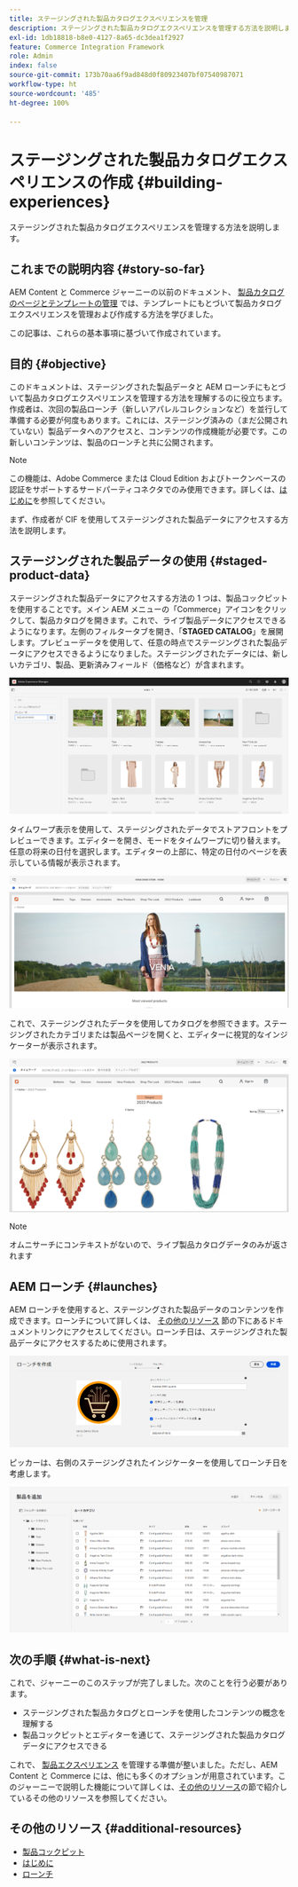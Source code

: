 ```yaml
---
title: ステージングされた製品カタログエクスペリエンスを管理
description: ステージングされた製品カタログエクスペリエンスを管理する方法を説明します。
exl-id: 1db18818-b8e0-4127-8a65-dc3dea1f2927
feature: Commerce Integration Framework
role: Admin
index: false
source-git-commit: 173b70aa6f9ad848d0f80923407bf07540987071
workflow-type: ht
source-wordcount: '485'
ht-degree: 100%

---
```


# ステージングされた製品カタログエクスペリエンスの作成 {#building-experiences}

ステージングされた製品カタログエクスペリエンスを管理する方法を説明します。

## これまでの説明内容 {#story-so-far}

AEM Content と Commerce ジャーニーの以前のドキュメント、 [製品カタログのページとテンプレートの管理](catalog-templates.md) では、テンプレートにもとづいて製品カタログエクスペリエンスを管理および作成する方法を学びました。

この記事は、これらの基本事項に基づいて作成されています。

## 目的 {#objective}

このドキュメントは、ステージングされた製品データと AEM ローンチにもとづいて製品カタログエクスペリエンスを管理する方法を理解するのに役立ちます。作成者は、次回の製品ローンチ（新しいアパレルコレクションなど）を並行して準備する必要が何度もあります。これには、ステージング済みの（まだ公開されていない）製品データへのアクセスと、コンテンツの作成機能が必要です。この新しいコンテンツは、製品のローンチと共に公開されます。

>[!NOTE]
>
>この機能は、Adobe Commerce または Cloud Edition およびトークンベースの認証をサポートするサードパーティコネクタでのみ使用できます。詳しくは、[はじめに](https://experienceleague.adobe.com/docs/experience-manager-cloud-service/content-and-commerce/storefront/getting-started.html?lang=ja)を参照してください。

まず、作成者が CIF を使用してステージングされた製品データにアクセスする方法を説明します。

## ステージングされた製品データの使用 {#staged-product-data}

ステージングされた製品データにアクセスする方法の 1 つは、製品コックピットを使用することです。メイン AEM メニューの「Commerce」アイコンをクリックして、製品カタログを開きます。これで、ライブ製品データにアクセスできるようになります。左側のフィルタータブを開き、「**STAGED CATALOG**」を展開します。プレビューデータを使用して、任意の時点でステージングされた製品データにアクセスできるようになりました。ステージングされたデータには、新しいカテゴリ、製品、更新済みフィールド（価格など）が含まれます。

![ステージコックピット](assets/staged-cockpit.png)

タイムワープ表示を使用して、ステージングされたデータでストアフロントをプレビューできます。エディターを開き、モードをタイムワープに切り替えます。任意の将来の日付を選択します。エディターの上部に、特定の日付のページを表示している情報が表示されます。

![ステージタイムワープ](assets/staged-timewarp.png)

これで、ステージングされたデータを使用してカタログを参照できます。ステージングされたカテゴリまたは製品ページを開くと、エディターに視覚的なインジケーターが表示されます。

![ステージ plp](assets/staged-plp.png)

>[!NOTE]
>
>オムニサーチにコンテキストがないので、ライブ製品カタログデータのみが返されます

## AEM ローンチ {#launches}

AEM ローンチを使用すると、ステージングされた製品データのコンテンツを作成できます。ローンチについて詳しくは、 [その他のリソース](#additional-resources) 節の下にあるドキュメントリンクにアクセスしてください。ローンチ日は、ステージングされた製品データにアクセスするために使用されます。

![ステージローンチ](assets/staged-launch.png)

ピッカーは、右側のステージングされたインジケーターを使用してローンチ日を考慮します。

![ステージピッカー](assets/staged-picker.png)

## 次の手順 {#what-is-next}

これで、ジャーニーのこのステップが完了しました。次のことを行う必要があります。

* ステージングされた製品カタログとローンチを使用したコンテンツの概念を理解する
* 製品コックピットとエディターを通じて、ステージングされた製品カタログデータにアクセスできる

これで、 [製品エクスペリエンス](product-experience-management.md) を管理する準備が整いました。ただし、AEM Content と Commerce には、他にも多くのオプションが用意されています。このジャーニーで説明した機能について詳しくは、[その他のリソース](#additional-resources)の節で紹介しているその他のリソースを参照してください。

## その他のリソース {#additional-resources}

* [製品コックピット](/help/commerce-cloud/authoring/product-cockpit.md)
* [はじめに](/help/commerce-cloud/getting-started.md)
* [ローンチ](/help/sites-cloud/authoring/launches/overview.md)
